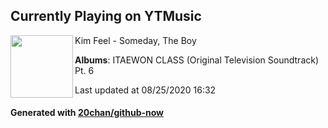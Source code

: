 ## Currently Playing on YTMusic

[<img align="left" width="100" src="https://lh3.googleusercontent.com/i6p3prYi_IGrQtJv4yryScT-3RkiQaRQoGprjS3uq2JqtwUl-RaWZchGIybB6OjnpKyZd5SjCkL76dI">](https://music.youtube.com/channel/UC6IUhrLnYGhrktga3Zh7BjQ)

Kim Feel - Someday, The Boy

**Albums**: ITAEWON CLASS (Original Television Soundtrack) Pt. 6

Last updated at 08/25/2020 16:32

#### Generated with [20chan/github-now](https://github.com/20chan/github-now)


<!--
**20chan/20chan** is a ✨ _special_ ✨ repository because its `README.md` (this file) appears on your GitHub profile.

Here are some ideas to get you started:

- 🔭 I’m currently working on ...
- 🌱 I’m currently learning ...
- 👯 I’m looking to collaborate on ...
- 🤔 I’m looking for help with ...
- 💬 Ask me about ...
- 📫 How to reach me: ...
- 😄 Pronouns: ...
- ⚡ Fun fact: ...
-->
